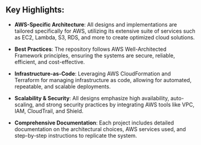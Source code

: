 ## Key Highlights:

- **AWS-Specific Architecture**: All designs and implementations are tailored specifically for AWS, utilizing its extensive suite of services such as EC2, Lambda, S3, RDS, and more to create optimized cloud solutions.

- **Best Practices**: The repository follows AWS Well-Architected Framework principles, ensuring the systems are secure, reliable, efficient, and cost-effective.

- **Infrastructure-as-Code**: Leveraging AWS CloudFormation and Terraform for managing infrastructure as code, allowing for automated, repeatable, and scalable deployments.

- **Scalability & Security**: All designs emphasize high availability, auto-scaling, and strong security practices by integrating AWS tools like VPC, IAM, CloudTrail, and Shield.

- **Comprehensive Documentation**: Each project includes detailed documentation on the architectural choices, AWS services used, and step-by-step instructions to replicate the system.
